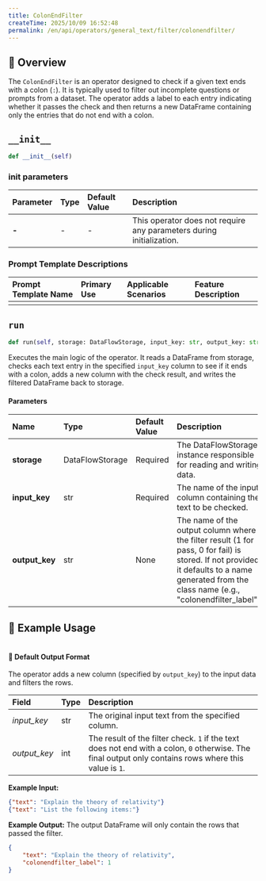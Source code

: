 ```yaml
---
title: ColonEndFilter
createTime: 2025/10/09 16:52:48
permalink: /en/api/operators/general_text/filter/colonendfilter/
---
```


## 📘 Overview
The `ColonEndFilter` is an operator designed to check if a given text ends with a colon (`:`). It is typically used to filter out incomplete questions or prompts from a dataset. The operator adds a label to each entry indicating whether it passes the check and then returns a new DataFrame containing only the entries that do not end with a colon.

## `__init__`
```python
def __init__(self)
```
### init parameters
| Parameter | Type | Default Value | Description |
| :--- | :--- | :--- | :--- |
| **-** | - | - | This operator does not require any parameters during initialization. |

### Prompt Template Descriptions
| Prompt Template Name | Primary Use | Applicable Scenarios | Feature Description |
| :--- | :--- | :--- | :--- |
| | | | |

## `run`
```python
def run(self, storage: DataFlowStorage, input_key: str, output_key: str = None)
```
Executes the main logic of the operator. It reads a DataFrame from storage, checks each text entry in the specified `input_key` column to see if it ends with a colon, adds a new column with the check result, and writes the filtered DataFrame back to storage.

#### Parameters
| Name | Type | Default Value | Description |
| :--- | :--- | :--- | :--- |
| **storage** | DataFlowStorage | Required | The DataFlowStorage instance responsible for reading and writing data. |
| **input_key** | str | Required | The name of the input column containing the text to be checked. |
| **output_key**| str | None | The name of the output column where the filter result (1 for pass, 0 for fail) is stored. If not provided, it defaults to a name generated from the class name (e.g., "colonendfilter_label"). |

## 🧠 Example Usage
```python

```

#### 🧾 Default Output Format
The operator adds a new column (specified by `output_key`) to the input data and filters the rows.

| Field | Type | Description |
| :--- | :--- | :--- |
| *input_key* | str | The original input text from the specified column. |
| *output_key* | int | The result of the filter check. `1` if the text does not end with a colon, `0` otherwise. The final output only contains rows where this value is `1`. |

**Example Input:**
```json
{"text": "Explain the theory of relativity"}
{"text": "List the following items:"}
```

**Example Output:**
The output DataFrame will only contain the rows that passed the filter.
```json
{
    "text": "Explain the theory of relativity",
    "colonendfilter_label": 1
}
```
